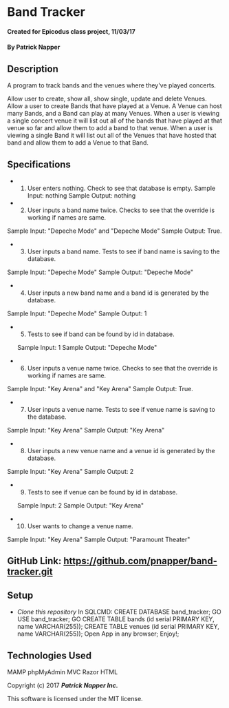 # Band Tracker

 #### Created for Epicodus class project, 11/03/17

 #### By **Patrick Napper**

 ## Description

 A program to track bands and the venues where they've played concerts.

  Allow user to create, show all, show single, update and delete Venues.
  Allow a user to create Bands that have played at a Venue.
  A Venue can host many Bands, and a Band can play at many Venues.
  When a user is viewing a single concert venue it will list out all of the bands that have played at that venue so far and allow them to add a band to that venue.
  When a user is viewing a single Band it will list out all of the Venues that have hosted that band and allow them to add a Venue to that Band.

 ## Specifications

 * 1. User enters nothing. Check to see that database is empty.
  Sample Input: nothing
  Sample Output: nothing

 * 2. User inputs a band name twice. Checks to see that the override is working if names are same.

  Sample Input: "Depeche Mode" and "Depeche Mode"
  Sample Output: True.

 * 3. User inputs a band name. Tests to see if band name is saving to the database.

  Sample Input: "Depeche Mode"
  Sample Output: "Depeche Mode"

 * 4. User inputs a new band name and a band id is generated by the database.

  Sample Input: "Depeche Mode"
  Sample Output: 1

 * 5. Tests to see if band can be found by id in database.

   Sample Input: 1
   Sample Output: "Depeche Mode"

 * 6. User inputs a venue name twice. Checks to see that the override is working if names are same.

  Sample Input: "Key Arena" and "Key Arena"
  Sample Output: True.

 * 7. User inputs a venue name. Tests to see if venue name is saving to the database.

  Sample Input: "Key Arena"
  Sample Output: "Key Arena"

 * 8. User inputs a new venue name and a venue id is generated by the database.

  Sample Input: "Key Arena"
  Sample Output: 2

 * 9. Tests to see if venue can be found by id in database.

   Sample Input: 2
   Sample Output: "Key Arena"

 * 10. User wants to change a venue name.

 Sample Input: "Key Arena"
 Sample Output: "Paramount Theater"

 ## GitHub Link: https://github.com/pnapper/band-tracker.git

 ## Setup

 * _Clone this repository_
 In SQLCMD:
  CREATE DATABASE band_tracker;
  GO USE band_tracker;
  GO CREATE TABLE bands (id serial PRIMARY KEY, name VARCHAR(255));
  CREATE TABLE venues (id serial PRIMARY KEY, name VARCHAR(255));
 Open App in any browser;
 Enjoy!;

 ## Technologies Used

 MAMP
 phpMyAdmin
 MVC
 Razor
 HTML


 Copyright (c) 2017 **_Patrick Napper Inc._**

 This software is licensed under the MIT license.
